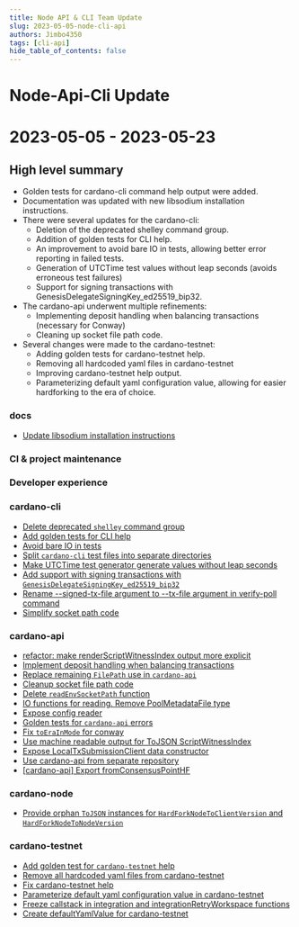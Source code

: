```yaml
---
title: Node API & CLI Team Update
slug: 2023-05-05-node-cli-api
authors: Jimbo4350
tags: [cli-api]
hide_table_of_contents: false
---
```


# Node-Api-Cli Update
# 2023-05-05 - 2023-05-23

## High level summary
- Golden tests for cardano-cli command help output were added.
- Documentation was updated with new libsodium installation instructions.
- There were several updates for the cardano-cli:
    - Deletion of the deprecated shelley command group.
    - Addition of golden tests for CLI help.
    - An improvement to avoid bare IO in tests, allowing better error reporting in failed tests.
    - Generation of UTCTime test values without leap seconds (avoids erroneous test failures)
    - Support for signing transactions with GenesisDelegateSigningKey_ed25519_bip32.
- The cardano-api underwent multiple refinements:
    - Implementing deposit handling when balancing transactions (necessary for Conway)
    - Cleaning up socket file path code.
- Several changes were made to the cardano-testnet:
    - Adding golden tests for cardano-testnet help.
    - Removing all hardcoded yaml files in cardano-testnet
    - Improving cardano-testnet help output.
    - Parameterizing default yaml configuration value, allowing for easier hardforking to the era of choice.

### docs
- [Update libsodium installation instructions](https://github.com/input-output-hk/cardano-node/pull/5181) 

### CI & project maintenance

### Developer experience

### cardano-cli
- [Delete deprecated `shelley` command group](https://github.com/input-output-hk/cardano-node/pull/5264) 
- [Add golden tests for CLI help](https://github.com/input-output-hk/cardano-node/pull/5206) 
- [Avoid bare IO in tests](https://github.com/input-output-hk/cardano-node/pull/5201) 
- [Split `cardano-cli` test files into separate directories](https://github.com/input-output-hk/cardano-node/pull/5200) 
- [Make UTCTime test generator generate values without leap seconds](https://github.com/input-output-hk/cardano-node/pull/5198) 
- [Add support with signing transactions with `GenesisDelegateSigningKey_ed25519_bip32`](https://github.com/input-output-hk/cardano-node/pull/5189) 
- [Rename --signed-tx-file argument to --tx-file argument in verify-poll command](https://github.com/input-output-hk/cardano-node/pull/5184) 
- [Simplify socket path code](https://github.com/input-output-hk/cardano-node/pull/5120) 

### cardano-api
- [refactor: make renderScriptWitnessIndex output more explicit](https://github.com/input-output-hk/cardano-node/pull/5221) 
- [Implement deposit handling when balancing transactions](https://github.com/input-output-hk/cardano-node/pull/5218) 
- [Replace remaining `FilePath` use in `cardano-api`](https://github.com/input-output-hk/cardano-node/pull/5217) 
- [Cleanup socket file path code](https://github.com/input-output-hk/cardano-node/pull/5215) 
- [Delete `readEnvSocketPath` function](https://github.com/input-output-hk/cardano-node/pull/5207) 
- [IO functions for reading. Remove PoolMetadataFile type](https://github.com/input-output-hk/cardano-node/pull/5194) 
- [Expose config reader](https://github.com/input-output-hk/cardano-node/pull/5191) 
- [Golden tests for `cardano-api` errors](https://github.com/input-output-hk/cardano-node/pull/5188) 
- [Fix `toEraInMode` for conway](https://github.com/input-output-hk/cardano-node/pull/5175) 
- [Use machine readable output for ToJSON ScriptWitnessIndex](https://github.com/input-output-hk/cardano-node/pull/5168) 
- [Expose LocalTxSubmissionClient data constructor](https://github.com/input-output-hk/cardano-node/pull/5096) 
- [Use cardano-api from separate repository](https://github.com/input-output-hk/cardano-node/pull/5047) 
- [[cardano-api] Export fromConsensusPointHF](https://github.com/input-output-hk/cardano-node/pull/4684) 

### cardano-node
- [Provide orphan `ToJSON` instances for `HardForkNodeToClientVersion` and `HardForkNodeToNodeVersion`](https://github.com/input-output-hk/cardano-node/pull/5022) 

### cardano-testnet
- [Add golden test for `cardano-testnet` help](https://github.com/input-output-hk/cardano-node/pull/5254) 
- [Remove all hardcoded yaml files from cardano-testnet](https://github.com/input-output-hk/cardano-node/pull/5242) 
- [Fix cardano-testnet help](https://github.com/input-output-hk/cardano-node/pull/5234) 
- [Parameterize default yaml configuration value in cardano-testnet](https://github.com/input-output-hk/cardano-node/pull/5211) 
- [Freeze callstack in integration and integrationRetryWorkspace functions](https://github.com/input-output-hk/cardano-node/pull/5165) 
- [Create defaultYamlValue for cardano-testnet](https://github.com/input-output-hk/cardano-node/pull/5128) 
